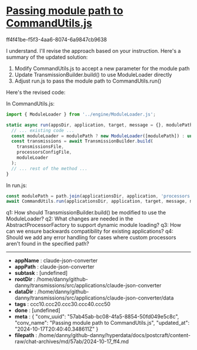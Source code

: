 # [Passing module path to CommandUtils.js](https://claude.ai/chat/57ab45ab-bc08-4fa5-8854-50fd049e5c8c)

ff4f41be-f5f3-4aa6-8074-6a9847cb9638

 I understand. I'll revise the approach based on your instruction. Here's a summary of the updated solution:

1. Modify CommandUtils.js to accept a new parameter for the module path
2. Update TransmissionBuilder.build() to use ModuleLoader directly
3. Adjust run.js to pass the module path to CommandUtils.run()

Here's the revised code:

In CommandUtils.js:

```javascript
import { ModuleLoader } from '../engine/ModuleLoader.js';

static async run(appsDir, application, target, message = {}, modulePath = '') {
  // ... existing code ...
  const moduleLoader = modulePath ? new ModuleLoader([modulePath]) : undefined;
  const transmissions = await TransmissionBuilder.build(
    transmissionsFile, 
    processorsConfigFile, 
    moduleLoader
  );
  // ... rest of the method ...
}
```

In run.js:

```javascript
const modulePath = path.join(applicationsDir, application, 'processors');
await CommandUtils.run(applicationsDir, application, target, message, modulePath);
```

q1: How should TransmissionBuilder.build() be modified to use the ModuleLoader?
q2: What changes are needed in the AbstractProcessorFactory to support dynamic module loading?
q3: How can we ensure backwards compatibility for existing applications?
q4: Should we add any error handling for cases where custom processors aren't found in the specified path?

---

* **appName** : claude-json-converter
* **appPath** : claude-json-converter
* **subtask** : [undefined]
* **rootDir** : /home/danny/github-danny/transmissions/src/applications/claude-json-converter
* **dataDir** : /home/danny/github-danny/transmissions/src/applications/claude-json-converter/data
* **tags** : ccc10.ccc20.ccc30.ccc40.ccc50
* **done** : [undefined]
* **meta** : {
  "conv_uuid": "57ab45ab-bc08-4fa5-8854-50fd049e5c8c",
  "conv_name": "Passing module path to CommandUtils.js",
  "updated_at": "2024-10-17T20:40:40.348611Z"
}
* **filepath** : /home/danny/github-danny/hyperdata/docs/postcraft/content-raw/chat-archives/md/57ab/2024-10-17_ff4.md